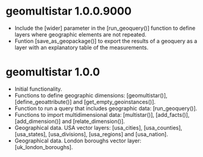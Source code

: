 # geomultistar 1.0.0.9000
* Include the [wider] parameter in the [run_geoquery()] function to define layers where geographic elements are not repeated.
* Funtion [save_as_geopackage()] to export the results of a geoquery as a layer with an explanatory table of the measurements.

# geomultistar 1.0.0
* Initial functionality.
* Functions to define geographic dimensions: [geomultistar()], [define_geoattribute()] and [get_empty_geoinstances()].
* Function to run a query that includes geographic data: [run_geoquery()].
* Functions to import multidimensional data: [multistar()], [add_facts()], [add_dimension()] and [relate_dimension()].
* Geographical data. USA vector layers: [usa_cities], [usa_counties], [usa_states], [usa_divisions], [usa_regions] and [usa_nation].
* Geographical data. London boroughs vector layer: [uk_london_boroughs].

